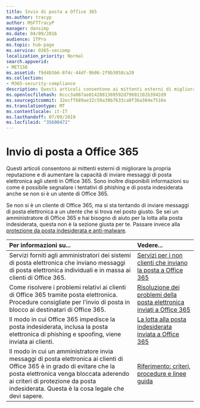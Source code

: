 ```yaml
---
title: Invio di posta a Office 365
ms.author: tracyp
author: MSFTTracyP
manager: dansimp
ms.date: 04/09/2016
audience: ITPro
ms.topic: hub-page
ms.service: O365-seccomp
localization_priority: Normal
search.appverid:
- MET150
ms.assetid: f9d4b5b6-8f4c-44df-9b06-2f9b3058ca20
ms.collection:
- M365-security-compliance
description: Questi articoli consentono ai mittenti esterni di migliorare la propria reputazione e di aumentare la capacità di inviare messaggi di posta elettronica agli utenti in Office 365. Sono inoltre disponibili informazioni su come è possibile segnalare i tentativi di phishing e di posta indesiderata anche se non si è un utente di Office 365.
ms.openlocfilehash: 6ccc3a087ae0142081369592d79601102b3942d9
ms.sourcegitcommit: 32ecff689ae32c59a39b7633ca0f36a304e7516e
ms.translationtype: MT
ms.contentlocale: it-IT
ms.lasthandoff: 07/09/2019
ms.locfileid: "35600472"
---
```

# <a name="sending-mail-to-office-365"></a>Invio di posta a Office 365

Questi articoli consentono ai mittenti esterni di migliorare la propria reputazione e di aumentare la capacità di inviare messaggi di posta elettronica agli utenti in Office 365. Sono inoltre disponibili informazioni su come è possibile segnalare i tentativi di phishing e di posta indesiderata anche se non si è un utente di Office 365.
  
Se non si è un cliente di Office 365, ma si sta tentando di inviare messaggi di posta elettronica a un utente che si trova nel posto giusto. Se sei un amministratore di Office 365 e hai bisogno di aiuto per la lotta alla posta indesiderata, questa non è la sezione giusta per te. Passare invece alla [protezione da posta indesiderata e anti-malware](http://technet.microsoft.com/library/93c6c227-7442-4293-b64d-ec8f15c928db.aspx).
  
|**Per informazioni su...**|**Vedere...**|
|:-----|:-----|
|Servizi forniti agli amministratori dei sistemi di posta elettronica che inviano messaggi di posta elettronica individuali e in massa ai clienti di Office 365.  <br/> |[Servizi per i non clienti che inviano la posta a Office 365](services-for-non-customers.md) <br/> |
|Come risolvere i problemi relativi ai clienti di Office 365 tramite posta elettronica. Procedure consigliate per l'invio di posta in blocco ai destinatari di Office 365.  <br/> |[Risoluzione dei problemi della posta elettronica inviati a Office 365](troubleshooting-mail-sent-to-office-365.md) <br/> |
|Il modo in cui Office 365 impedisce la posta indesiderata, inclusa la posta elettronica di phishing e spoofing, viene inviata ai clienti.  <br/> |[La lotta alla posta indesiderata inviata a Office 365](fighting-junk-email.md) <br/> |
|Il modo in cui un amministratore invia messaggi di posta elettronica ai clienti di Office 365 è in grado di evitare che la posta elettronica venga bloccata aderendo ai criteri di protezione da posta indesiderata. Questa è la cosa legale che devi sapere.  <br/> |[Riferimento: criteri, procedure e linee guida](reference-policies-practices-and-guidelines.md) <br/> |
   

